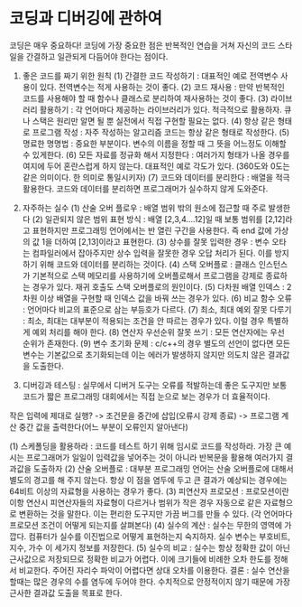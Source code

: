 # 코딩과 디버깅에 관하여
코딩은 매우 중요하다! 코딩에 가장 중요한 점은 반복적인 연습을 거쳐 자신의 코드 스타일을 간결하고 일관되게 다듬어야 한다는 점이다.

1. 좋은 코드를 짜기 위한 원칙
(1) 간결한 코드 작성하기 : 대표적인 예로 전역변수 사용이 있다. 전역변수는 적게 사용하는 것이 좋다. 
(2) 코드 재사용 : 만약 반복적인 코드를 사용해야 할 때 함수나 클래스로 분리하여 재사용하는 것이 좋다.
(3) 라이브러리 활용하기 : 각 언어마다 제공하는 라이브러리가 있다. 적극적으로 활용하자. 큐나 스택은 원리만 알면 될 뿐 실전에서 직접 구현할 필요는 없다.
(4) 항상 같은 형태로 프로그램 작성 : 자주 작성하는 알고리즘 코드는 항상 같은 형태로 작성한다.
(5) 명료한 명명법 : 중요한 부분이다. 변수의 이름을 정할 때 그 뜻을 어느정도 이해할 수 있게한다.
(6) 모든 자료를 정규화 해서 지정한다 : 여러가지 형태가 나올 경우를 여지에 두어 혼란스럽게 하지 않는다. 대표적인 예로 각도가 있다. (360도와 0도는 같은 의미이다. 한 의미로 통일시키자)
(7) 코드와 데이터를 분리한다 : 배열을 적극 활용한다. 코드와 데이터를 분리하면 프로그래머가 실수하지 않게 도와준다.

2. 자주하는 실수
(1) 산술 오버 플로우 : 배열 범위 밖의 원소에 접근할 때 주로 발생한다
(2) 일관되지 않은 범위 표현 방식 : 배열 [2,3,4….12]일 때 보통 범위를 [2,12]라고 표현하지만 프로그래밍 언어에서는 반 열린 구간을 사용한다. 즉 end 값에 가상의 값 1을 더하여 [2,13]이라고 표현한다. 
(3) 상수를 잘못 입력한 경우 : 변수 오타는 컴파일러에서 잡아주지만 상수 입력을 잘못한 경우 오답 처리가 된다. 이를 방지하기 위해 코드와 데이터를 분리하는 것이다.
(4) 스택 오버플로 : 클래스 인스턴스가 기본적으로 스택 메모리를 사용하기에 오버플로해서 프로그램을 강제로 종료하는 경우가 있다. 재귀 호출도 스택 오버플로의 원인이다.
(5) 다차원 배열 인덱스 : 2차원 이상 배열을 구현할 때 인덱스 값을 바꿔 쓰는 경우가 있다.
(6) 비교 함수 오류 : 언어마다 비교의 표준으로 삼는 부등호가 다르다. 
(7) 최소, 최대 예외 잘못 다루기 : 최소, 최대는 대부분이 적용되는 조건을 안 따르는 경우가 있다. 이럴 경우 특별하게 예외 처리를 해야 한다.
(8) 연산자 우선순위 잘못 쓰기 : 모든 연산자에는 우선 순위가 존재한다.
(9) 변수 초기화 문제 : c/c++의 경우 별도의 선언이 없다면 모든 변수는 기본값으로 초기화되는데 이는 에러가 발생하지 않지만 의도치 않은 결과값을 도출한다.

3. 디버깅과 테스팅
: 실무에서 디버거 도구는 오류를 적발하는데 좋은 도구지만 보통 코드가 짧은 프로그래밍 대회에서는 직접 눈으로 보는 경우가 더 효율적이다.

작은 입력에 제대로 실행? -> 조건문을 중간에 삽입(오류시 강제 종료) -> 프로그램 계산 중간 값을 출력한다(어느 부분이 오류인지 알아낸다)

(1) 스케폴딩을 활용하라 : 코드를 테스트 하기 위해 임시로 코드를 작성하라. 가장 큰 예시는 프로그래머가 일일이 입력값을 넣어주는 것이 아니라 반복문을 활용해 여러가지 결과값을 도출하자
(2) 산술 오버플로 : 대부분 프로그래밍 언어는 산술 오버플로에 대해서 별도의 경고를 해 주지 않는다. 항상 이 점을 염두에 두고 큰 결과가 예상되는 경우에는 64비트 이상의 자료형을 사용하는 경우가 좋다.
(3) 피연산자 프로모션 : 프로모션이란 이항 연산시 피연산자들의 자료형이 다르거나 범위가 작은 경우 자동으로 같은 자료형으로 변환하는 것을 말한다. 이는 편리한 도구지만 가끔 버그를 만들 수 있다. (각 언어마다 프로모션 조건이 어떻게 되는지를 살펴본다)
(4) 실수의 계산 : 실수는 무한의 영역에 가깝다. 컴퓨터가 실수를 이진법으로 어떻게 표현하는지 숙지하자. 실수 변수는 부호비트, 지수, 가수 이 세가지 정보를 저장한다. 
(5) 실수의 비교 : 실수는 항상 정확한 값이 아닌 근사값으로 저장되므로 정확한 비교가 어렵다. 이에 크기들에 비례한 오차 한도를 정해서 비교한다. 주어진 자리수 파악이 어렵다면 상대 오차를 이용한다. 
결론 : 실수 연산을 할때는 많은 경우의 수를 염두에 두어야 한다. 수치적으로 안정적이지 않기 때문에 가장 근사한 결과값 도출을 목표로 한다.

